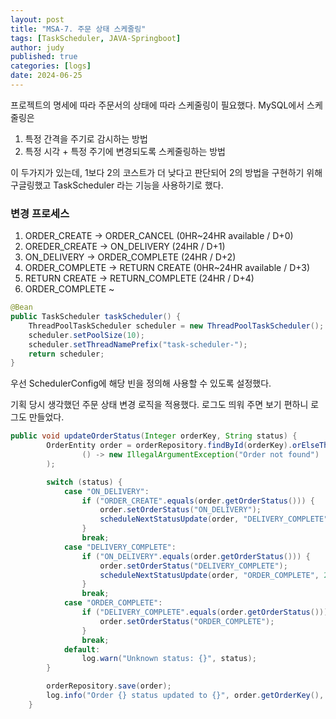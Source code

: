 ```yaml
---
layout: post
title: "MSA-7. 주문 상태 스케줄링"
tags: [TaskScheduler, JAVA-Springboot]
author: judy
published: true
categories: [logs]
date: 2024-06-25
---
```

프로젝트의 명세에 따라 주문서의 상태에 따라 스케줄링이 필요했다. MySQL에서 스케줄링은
1. 특정 간격을 주기로 감시하는 방법
2. 특정 시각 + 특정 주기에 변경되도록 스케줄링하는 방법

이 두가지가 있는데, 1보다 2의 코스트가 더 낮다고 판단되어 2의 방법을 구현하기 위해 구글링했고 TaskScheduler 라는 기능을 사용하기로 했다.

### 변경 프로세스

1. ORDER_CREATE → ORDER_CANCEL (0HR~24HR available / D+0)
2. OREDER_CREATE → ON_DELIVERY (24HR / D+1)
3. ON_DELIVERY → ORDER_COMPLETE (24HR / D+2)
4. ORDER_COMPLETE → RETURN CREATE (0HR~24HR available / D+3)
5. RETURN CREATE → RETURN_COMPLETE (24HR / D+4) 
6. ORDER_COMPLETE ~


```java
@Bean
public TaskScheduler taskScheduler() {
    ThreadPoolTaskScheduler scheduler = new ThreadPoolTaskScheduler();
    scheduler.setPoolSize(10);
    scheduler.setThreadNamePrefix("task-scheduler-");
    return scheduler;
}
```

우선 SchedulerConfig에 해당 빈을 정의해 사용할 수 있도록 설정했다.

기획 당시 생각했던 주문 상태 변경 로직을 적용했다. 로그도 띄워 주면 보기 편하니 로그도 만들었다.

```java
public void updateOrderStatus(Integer orderKey, String status) {
        OrderEntity order = orderRepository.findById(orderKey).orElseThrow(
                () -> new IllegalArgumentException("Order not found")
        );

        switch (status) {
            case "ON_DELIVERY":
                if ("ORDER_CREATE".equals(order.getOrderStatus())) {
                    order.setOrderStatus("ON_DELIVERY");
                    scheduleNextStatusUpdate(order, "DELIVERY_COMPLETE", 24);
                }
                break;
            case "DELIVERY_COMPLETE":
                if ("ON_DELIVERY".equals(order.getOrderStatus())) {
                    order.setOrderStatus("DELIVERY_COMPLETE");
                    scheduleNextStatusUpdate(order, "ORDER_COMPLETE", 24);
                }
                break;
            case "ORDER_COMPLETE":
                if ("DELIVERY_COMPLETE".equals(order.getOrderStatus())) {
                    order.setOrderStatus("ORDER_COMPLETE");
                }
                break;
            default:
                log.warn("Unknown status: {}", status);
        }

        orderRepository.save(order);
        log.info("Order {} status updated to {}", order.getOrderKey(), status);
    }
```
